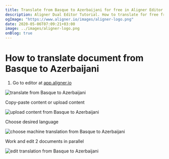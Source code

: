```yaml
---
title: Translate from Basque to Azerbaijani for free in Aligner Editor
description: Aligner Dual Editor Tutorial. How to translate for free from Basque to Azerbaijani. Aligner is multilingual document management platform. 
ogImage: "https://www.aligner.io/images/aligner-logo.png"
date: 2020-05-06T07:09:21+03:00
image: ../images/aligner-logo.png
onBlog: true
---
```


# How to translate document from Basque to Azerbaijani

1. Go to editor at [app.aligner.io](https://app.aligner.io "Aligner App web page")

![translate from Basque to Azerbaijani](../aligner-blank-editor.png "translate from Basque to Azerbaijani")

Copy-paste content or upload content

![upload content from Basque to Azerbaijani](../aligner-uploaded-document.png "upload content from Basque to Azerbaijani")

Choose desired language

![choose machine translation from Basque to Azerbaijani](../aligner-language-dropdown.png "choose machine translation from Basque to Azerbaijani")

Work and edit 2 documents in parallel

![edit translation from Basque to Azerbaijani](../aligner-double-sitded-editor.png "edit translation from Basque to Azerbaijani")

